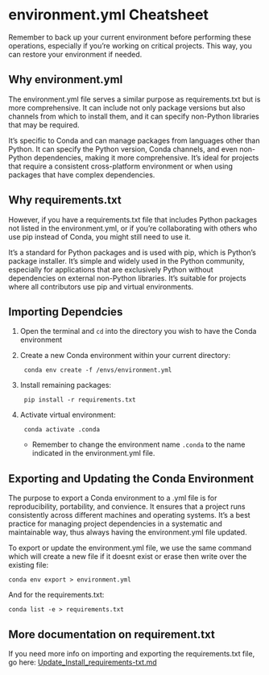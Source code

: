 # environment.yml Cheatsheet

Remember to back up your current environment before performing these operations, especially if you’re working on critical projects. This way, you can restore your environment if needed.

## Why environment.yml

The environment.yml file serves a similar purpose as requirements.txt but is more comprehensive. It can include not only package versions but also channels from which to install them, and it can specify non-Python libraries that may be required.

It’s specific to Conda and can manage packages from languages other than Python.
It can specify the Python version, Conda channels, and even non-Python dependencies, making it more comprehensive.
It’s ideal for projects that require a consistent cross-platform environment or when using packages that have complex dependencies.

## Why requirements.txt

However, if you have a requirements.txt file that includes Python packages not listed in the environment.yml, or if you’re collaborating with others who use pip instead of Conda, you might still need to use it.

It’s a standard for Python packages and is used with pip, which is Python’s package installer.
It’s simple and widely used in the Python community, especially for applications that are exclusively Python without dependencies on external non-Python libraries.
It’s suitable for projects where all contributors use pip and virtual environments.

## Importing Dependcies

1. Open the terminal and `cd` into the directory you wish to have the Conda environment

2. Create a new Conda environment within your current directory:

        conda env create -f /envs/environment.yml

3. Install remaining packages:

        pip install -r requirements.txt

4. Activate virtual environment:

        conda activate .conda

    * Remember to change the environment name `.conda` to the name indicated in the environment.yml file.

## Exporting and Updating the Conda Environment

The purpose to export a Conda environment to a .yml file is for reproducibility, portability, and convience. It ensures that a project runs consistently across different machines and operating systems. It’s a best practice for managing project dependencies in a systematic and maintainable way, thus always having the environment.yml file updated.

To export or update the environment.yml file, we use the same command which will create a new file if it doesnt exist or erase then write over the existing file:

    conda env export > environment.yml

And for the requirements.txt:

    conda list -e > requirements.txt

## More documentation on requirement.txt

If you need more info on importing and exporting the requirements.txt file, go here: [Update_Install_requirements-txt.md](Update_Install_requirements-txt.md)
